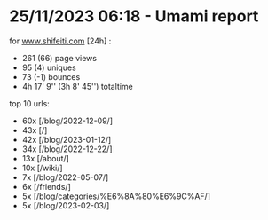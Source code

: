# 25/11/2023 06:18 - Umami report
for www.shifeiti.com [24h] :

 - 261 (66) page views
 - 95 (4) uniques
 - 73 (-1) bounces
 - 4h 17' 9'' (3h 8' 45'') totaltime


top 10 urls:
 - 60x [/blog/2022-12-09/]
 - 43x [/]
 - 42x [/blog/2023-01-12/]
 - 34x [/blog/2022-12-22/]
 - 13x [/about/]
 - 10x [/wiki/]
 - 7x [/blog/2022-05-07/]
 - 6x [/friends/]
 - 5x [/blog/categories/%E6%8A%80%E6%9C%AF/]
 - 5x [/blog/2023-02-03/]


